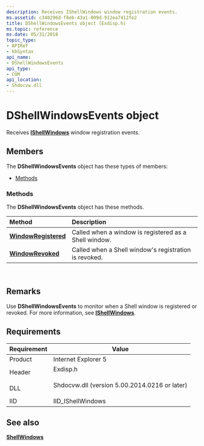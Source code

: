 ```yaml
---
description: Receives IShellWindows window registration events.
ms.assetid: c340296d-f8eb-43a1-809d-912ea7412fe2
title: DShellWindowsEvents object (Exdisp.h)
ms.topic: reference
ms.date: 05/31/2018
topic_type: 
- APIRef
- kbSyntax
api_name: 
- DShellWindowsEvents
api_type: 
- COM
api_location: 
- Shdocvw.dll
---
```


# DShellWindowsEvents object

Receives [**IShellWindows**](/windows/desktop/api/Exdisp/nn-exdisp-ishellwindows) window registration events.

## Members

The **DShellWindowsEvents** object has these types of members:

-   [Methods](#methods)

### Methods

The **DShellWindowsEvents** object has these methods.



| Method                                                           | Description                                                       |
|:-----------------------------------------------------------------|:------------------------------------------------------------------|
| [**WindowRegistered**](dshellwindowsevents-windowregistered.md) | Called when a window is registered as a Shell window. <br/> |
| [**WindowRevoked**](dshellwindowsevents-windowrevoked.md)       | Called when a Shell window's registration is revoked. <br/> |



 

## Remarks

Use **DShellWindowsEvents** to monitor when a Shell window is registered or revoked. For more information, see [**IShellWindows**](/windows/desktop/api/Exdisp/nn-exdisp-ishellwindows).

## Requirements



| Requirement | Value |
|--------------------|--------------------------------------------------------------------------------------------------------------------------|
| Product<br/> | Internet Explorer 5<br/>                                                                                           |
| Header<br/>  | <dl> <dt>Exdisp.h</dt> </dl>                                      |
| DLL<br/>     | <dl> <dt>Shdocvw.dll (version 5.00.2014.0216 or later)</dt> </dl> |
| IID<br/>     | IID\_IShellWindows<br/>                                                                                            |



## See also

<dl> <dt>

[**ShellWindows**](shellwindows.md)
</dt> </dl>

 

 




